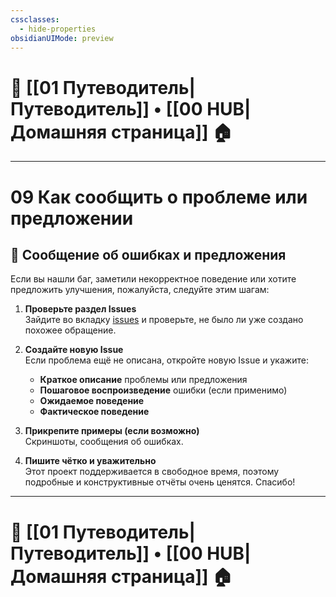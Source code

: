 ```yaml
---
cssclasses:
  - hide-properties
obsidianUIMode: preview
---
```

# 🧭 [[01 Путеводитель|Путеводитель]] • [[00 HUB|Домашняя страница]] 🏠

---

# **09 Как сообщить о проблеме или предложении**

## 🐞 Сообщение об ошибках и предложения

Если вы нашли баг, заметили некорректное поведение или хотите предложить улучшения, пожалуйста, следуйте этим шагам:

1. **Проверьте раздел Issues**  
   Зайдите во вкладку [issues](https://github.com/2PleXXX/obsidian-dataview-cards/issues) и проверьте, не было ли уже создано похожее обращение.

2. **Создайте новую Issue**  
   Если проблема ещё не описана, откройте новую Issue и укажите:
   - **Краткое описание** проблемы или предложения
   - **Пошаговое воспроизведение** ошибки (если применимо)
   - **Ожидаемое поведение**
   - **Фактическое поведение**

3. **Прикрепите примеры (если возможно)**  
   Скриншоты, сообщения об ошибках.

4. **Пишите чётко и уважительно**  
   Этот проект поддерживается в свободное время, поэтому подробные и конструктивные отчёты очень ценятся. Спасибо!

---
# 🧭 [[01 Путеводитель|Путеводитель]] • [[00 HUB|Домашняя страница]] 🏠